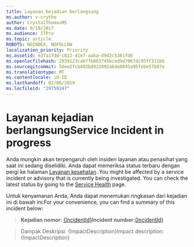 ```yaml
---
title: Layanan kejadian berlangsung
ms.author: v-crytho
author: CrystalThomasMS
ms.date: 9/19/2017
ms.audience: ITPro
ms.topic: article
ROBOTS: NOINDEX, NOFOLLOW
localization_priority: Priority
ms.assetid: e3fa17dd-c822-41e7-aaba-d9d2c5381fd6
ms.openlocfilehash: 2939123cab7fb863745bced9d7067dc95ff311bb
ms.sourcegitcommit: 5dee2fcb492bd922092a6de8045a95febe57b97e
ms.translationtype: MT
ms.contentlocale: id-ID
ms.lasthandoff: 02/06/2019
ms.locfileid: "29759247"
---
```

# <a name="service-incident-in-progress"></a><span data-ttu-id="ce095-102">Layanan kejadian berlangsung</span><span class="sxs-lookup"><span data-stu-id="ce095-102">Service Incident in progress</span></span>

<span data-ttu-id="ce095-p101">Anda mungkin akan terpengaruh oleh insiden layanan atau penasihat yang saat ini sedang diselidiki. Anda dapat memeriksa status terbaru dengan pergi ke halaman [Layanan kesehatan](https://admin.microsoft.com/adminportal/home#/servicehealth) .</span><span class="sxs-lookup"><span data-stu-id="ce095-p101">You might be affected by a service incident or advisory that is currently being investigated. You can check the latest status by going to the [Service Health](https://admin.microsoft.com/adminportal/home#/servicehealth) page.</span></span> 
  
<span data-ttu-id="ce095-105">Untuk kenyamanan Anda, Anda dapat menemukan ringkasan dari kejadian ini di bawah ini:</span><span class="sxs-lookup"><span data-stu-id="ce095-105">For your convenience, you can find a summary of this incident below:</span></span>
  
> <span data-ttu-id="ce095-106">**Kejadian nomor:** [{IncidentId}](https://admin.microsoft.com/adminportal/home#/servicehealth)</span><span class="sxs-lookup"><span data-stu-id="ce095-106">**Incident number:**[{IncidentId}](https://admin.microsoft.com/adminportal/home#/servicehealth)</span></span>
    
> <span data-ttu-id="ce095-107">Dampak Deskripsi: {ImpactDescription}</span><span class="sxs-lookup"><span data-stu-id="ce095-107">Impact description: {ImpactDescription}</span></span>
    

